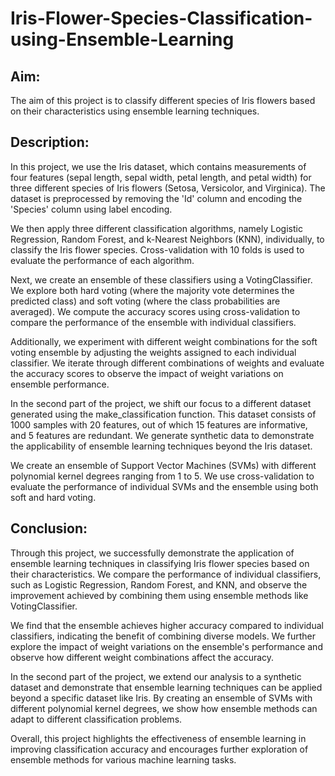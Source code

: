 # Iris-Flower-Species-Classification-using-Ensemble-Learning

## Aim:
The aim of this project is to classify different species of Iris flowers based on their characteristics using ensemble learning techniques.

## Description:
In this project, we use the Iris dataset, which contains measurements of four features (sepal length, sepal width, petal length, and petal width) for three different species of Iris flowers (Setosa, Versicolor, and Virginica). The dataset is preprocessed by removing the 'Id' column and encoding the 'Species' column using label encoding.

We then apply three different classification algorithms, namely Logistic Regression, Random Forest, and k-Nearest Neighbors (KNN), individually, to classify the Iris flower species. Cross-validation with 10 folds is used to evaluate the performance of each algorithm.

Next, we create an ensemble of these classifiers using a VotingClassifier. We explore both hard voting (where the majority vote determines the predicted class) and soft voting (where the class probabilities are averaged). We compute the accuracy scores using cross-validation to compare the performance of the ensemble with individual classifiers.

Additionally, we experiment with different weight combinations for the soft voting ensemble by adjusting the weights assigned to each individual classifier. We iterate through different combinations of weights and evaluate the accuracy scores to observe the impact of weight variations on ensemble performance.

In the second part of the project, we shift our focus to a different dataset generated using the make_classification function. This dataset consists of 1000 samples with 20 features, out of which 15 features are informative, and 5 features are redundant. We generate synthetic data to demonstrate the applicability of ensemble learning techniques beyond the Iris dataset.

We create an ensemble of Support Vector Machines (SVMs) with different polynomial kernel degrees ranging from 1 to 5. We use cross-validation to evaluate the performance of individual SVMs and the ensemble using both soft and hard voting.

## Conclusion:
Through this project, we successfully demonstrate the application of ensemble learning techniques in classifying Iris flower species based on their characteristics. We compare the performance of individual classifiers, such as Logistic Regression, Random Forest, and KNN, and observe the improvement achieved by combining them using ensemble methods like VotingClassifier.

We find that the ensemble achieves higher accuracy compared to individual classifiers, indicating the benefit of combining diverse models. We further explore the impact of weight variations on the ensemble's performance and observe how different weight combinations affect the accuracy.

In the second part of the project, we extend our analysis to a synthetic dataset and demonstrate that ensemble learning techniques can be applied beyond a specific dataset like Iris. By creating an ensemble of SVMs with different polynomial kernel degrees, we show how ensemble methods can adapt to different classification problems.

Overall, this project highlights the effectiveness of ensemble learning in improving classification accuracy and encourages further exploration of ensemble methods for various machine learning tasks.
